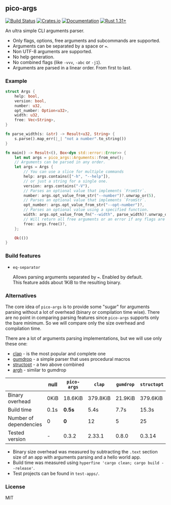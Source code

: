 ## pico-args
[![Build Status](https://travis-ci.org/RazrFalcon/pico-args.svg?branch=master)](https://travis-ci.org/RazrFalcon/pico-args)
[![Crates.io](https://img.shields.io/crates/v/pico-args.svg)](https://crates.io/crates/pico-args)
[![Documentation](https://docs.rs/pico-args/badge.svg)](https://docs.rs/pico-args)
[![Rust 1.31+](https://img.shields.io/badge/rust-1.31+-orange.svg)](https://www.rust-lang.org)

An ultra simple CLI arguments parser.

- Only flags, options, free arguments and subcommands are supported.
- Arguments can be separated by a space or `=`.
- Non UTF-8 arguments are supported.
- No help generation.
- No combined flags (like `-vvv`, `-abc` or `-j1`).
- Arguments are parsed in a linear order. From first to last.

### Example

```rust
struct Args {
    help: bool,
    version: bool,
    number: u32,
    opt_number: Option<u32>,
    width: u32,
    free: Vec<String>,
}

fn parse_width(s: &str) -> Result<u32, String> {
    s.parse().map_err(|_| "not a number".to_string())
}

fn main() -> Result<(), Box<dyn std::error::Error>> {
    let mut args = pico_args::Arguments::from_env();
    // Arguments can be parsed in any order.
    let args = Args {
        // You can use a slice for multiple commands
        help: args.contains(["-h", "--help"]),
        // or just a string for a single one.
        version: args.contains("-V"),
        // Parses an optional value that implements `FromStr`.
        number: args.opt_value_from_str("--number")?.unwrap_or(5),
        // Parses an optional value that implements `FromStr`.
        opt_number: args.opt_value_from_str("--opt-number")?,
        // Parses an optional value using a specified function.
        width: args.opt_value_from_fn("--width", parse_width)?.unwrap_or(10),
        // Will return all free arguments or an error if any flags are left.
        free: args.free()?,
    };

    Ok(())
}
```

### Build features

- `eq-separator`

  Allows parsing arguments separated by `=`. Enabled by default.<br/>
  This feature adds about 1KiB to the resulting binary.

### Alternatives

The core idea of `pico-args` is to provide some "sugar" for arguments parsing without
a lot of overhead (binary or compilation time wise).
There are no point in comparing parsing features since `pico-args` supports
only the bare minimum. So we will compare only the size overhead and compilation time.

There are a lot of arguments parsing implementations, but we will use only these one:

- [clap](https://crates.io/crates/clap) - is the most popular and complete one
- [gumdrop](https://crates.io/crates/gumdrop) - a simple parser that uses procedural macros
- [structopt](https://crates.io/crates/structopt) - a two above combined
- [argh](https://crates.io/crates/argh) - similar to gumdrop

|                        | null    | `pico-args` | `clap`   | `gumdrop` | `structopt` | `argh`      |
|------------------------|---------|-------------|----------|-----------|-------------|-------------|
| Binary overhead        | 0KiB    | 18.6KiB     | 379.8KiB | 21.9KiB   | 379.6KiB    | **17.1KiB** |
| Build time             | 0.1s    | **0.5s**    | 5.4s     | 7.7s      | 15.3s       | 6.0s        |
| Number of dependencies | 0       | **0**       | 12       | 5         | 25          | 12          |
| Tested version         | -       | 0.3.2       | 2.33.1   | 0.8.0     | 0.3.14      | 0.1.3       |

- Binary size overhead was measured by subtracting the `.text` section size of an app with
  arguments parsing and a hello world app.
- Build time was measured using `hyperfine 'cargo clean; cargo build --release'`.
- Test projects can be found in `test-apps/`.

### License

MIT
